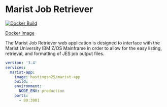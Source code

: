 # Marist Job Retriever

[![Docker Build](https://github.com/NHastings2/Marist-Retriever-2.0/actions/workflows/main.yml/badge.svg)](https://github.com/NHastings2/Marist-Retriever-2.0/actions/workflows/main.yml)

[Docker Image](https://hub.docker.com/repository/docker/hastingsn25/marist-app/general)

The Marist Job Retriever web application is designed to interface with the Marist University IBM Z/OS Mainframe in order to allow for the easy listing, retrieval, and formatting of JES job output files. 

```yaml
version: '3.4'
services:
  marist-app:
    image: hastingsn25/marist-app
    build: .
    environment:
      NODE_ENV: production
    ports:
      - 80:3001
```
